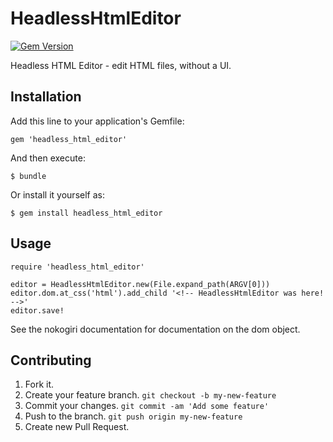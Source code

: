 # HeadlessHtmlEditor
[![Gem Version](https://badge.fury.io/rb/headless_html_editor.png)](http://badge.fury.io/rb/headless_html_editor)

Headless HTML Editor - edit HTML files, without a UI.

## Installation

Add this line to your application's Gemfile:

    gem 'headless_html_editor'

And then execute:

    $ bundle

Or install it yourself as:

    $ gem install headless_html_editor

## Usage
	require 'headless_html_editor'
	
    editor = HeadlessHtmlEditor.new(File.expand_path(ARGV[0]))
    editor.dom.at_css('html').add_child '<!-- HeadlessHtmlEditor was here! -->'
    editor.save!

See the nokogiri documentation for documentation on the dom object.

## Contributing

1. Fork it.
2. Create your feature branch. `git checkout -b my-new-feature`
3. Commit your changes. `git commit -am 'Add some feature'`
4. Push to the branch. `git push origin my-new-feature`
5. Create new Pull Request.
